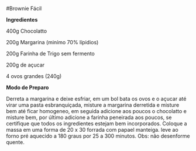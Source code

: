 #Brownie Fácil

**Ingredientes**

400g Chocolatto

200g Margarina (minímo 70% lípidios)

200g Farinha de Trigo sem fermento

200g de açucar

4 ovos grandes (240g)



**Modo de Preparo**

Derreta a margarina e deixe esfriar, em um bol bata os ovos e o açucar até virar uma pasta esbranquiçada, misture a margarina derretida e misture bem até ficar homogeneo, em seguida adicione aos poucos o chocolatto e misture bem, por último adicione a farinha peneirada aos poucos, se certifique que todos os ingredientes estejam bem incorporados. Coloque a massa em uma forma de 20 x 30 forrada com papael manteiga. leve ao forno pré aquecido a 180 graus por 25 a 300 minutos. Obs: não desenforme quente.





